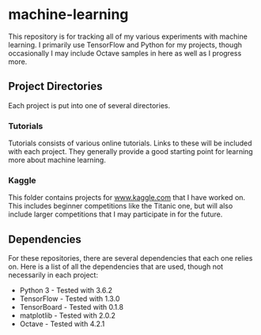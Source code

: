 # machine-learning
This repository is for tracking all of my various experiments with machine learning. I primarily use TensorFlow and Python for my projects, though occasionally I may include Octave samples in here as well as I progress more.

## Project Directories
Each project is put into one of several directories.

### Tutorials
Tutorials consists of various online tutorials. Links to these will be included with each project. They generally provide a good starting point for learning more about machine learning.

### Kaggle
This folder contains projects for www.kaggle.com that I have worked on. This includes beginner competitions like the Titanic one, but will also include larger competitions that I may participate in for the future.

## Dependencies
For these repositories, there are several dependencies that each one relies on. Here is a list of all the dependencies that are used, though not necessarily in each project:
* Python 3      - Tested with 3.6.2
* TensorFlow    - Tested with 1.3.0
* TensorBoard   - Tested with 0.1.8
* matplotlib    - Tested with 2.0.2
* Octave        - Tested with 4.2.1
